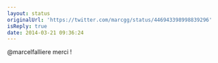 ```yaml
---
layout: status
originalUrl: 'https://twitter.com/marcgg/status/446943398998839296'
isReply: true
date: 2014-03-21 09:36:24
---
```


@marcelfalliere merci !
